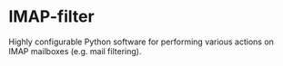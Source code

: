 IMAP-filter
===========

Highly configurable Python software for performing various actions on IMAP
mailboxes (e.g. mail filtering).
